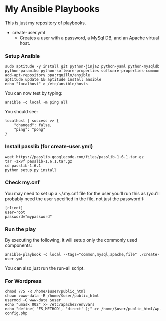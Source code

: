 My Ansible Playbooks
=================

This is just my repository of playbooks.

* create-user.yml
  * Creates a user with a password, a MySql DB, and an Apache virtual host.

### Setup Ansible

    sudo aptitude -y install git python-jinja2 python-yaml python-mysqldb python-paramiko python-software-properties software-properties-common
    add-apt-repository ppa:rquillo/ansible
    aptitude update && aptitude install ansible
    echo "localhost" > /etc/ansible/hosts

You can now test by typing:

    ansible -c local -m ping all

You should see:

    localhost | success >> {
        "changed": false, 
        "ping": "pong"
    }

### Install passlib (for create-user.yml)

    wget https://passlib.googlecode.com/files/passlib-1.6.1.tar.gz
    tar -zxvf passlib-1.6.1.tar.gz
    cd passlib-1.6.1
    python setup.py install

### Check my.cnf

You may need to set up a ~/.my.cnf file for the user you'll run this as (you'll probably need the user specified in the file, not just the password!):

    [client]
    user=root
    password="mypassword"
   
### Run the play

By executing the following, it will setup only the commonly used components:

    ansible-playbook -c local --tags="common,mysql,apache,file" ./create-user.yml
    
You can also just run the run-all script.

### For Wordpress

    chmod 775 -R /home/$user/public_html
    chown :www-data -R /home/$user/public_html
    usermod -G www-data $user
    echo "umask 002" >> /etc/apache2/envvars
    echo "define( 'FS_METHOD', 'direct' );" >> /home/$user/public_html/wp-config.php
